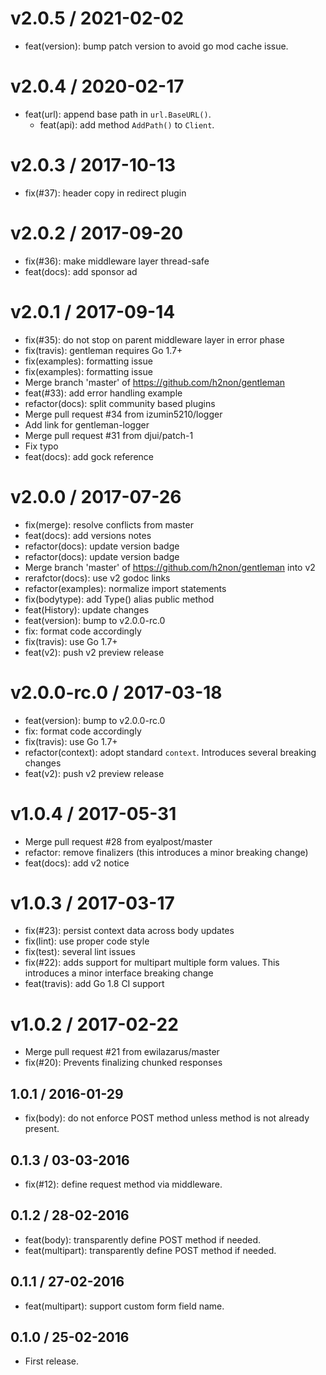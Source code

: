 

v2.0.5 / 2021-02-02
===================

  * feat(version): bump patch version to avoid go mod cache issue.
	
v2.0.4 / 2020-02-17
===================

  * feat(url): append base path in `url.BaseURL()`.
	* feat(api): add method `AddPath()` to `Client`.

v2.0.3 / 2017-10-13
===================

  * fix(#37): header copy in redirect plugin

v2.0.2 / 2017-09-20
===================

  * fix(#36): make middleware layer thread-safe
  * feat(docs): add sponsor ad

v2.0.1 / 2017-09-14
===================

  * fix(#35): do not stop on parent middleware layer in error phase
  * fix(travis): gentleman requires Go 1.7+
  * fix(examples): formatting issue
  * fix(examples): formatting issue
  * Merge branch 'master' of https://github.com/h2non/gentleman
  * feat(#33): add error handling example
  * refactor(docs): split community based plugins
  * Merge pull request #34 from izumin5210/logger
  * Add link for gentleman-logger
  * Merge pull request #31 from djui/patch-1
  * Fix typo
  * feat(docs): add gock reference

v2.0.0 / 2017-07-26
===================

  * fix(merge): resolve conflicts from master
  * feat(docs): add versions notes
  * refactor(docs): update version badge
  * refactor(docs): update version badge
  * Merge branch 'master' of https://github.com/h2non/gentleman into v2
  * rerafctor(docs): use v2 godoc links
  * refactor(examples): normalize import statements
  * fix(bodytype): add Type() alias public method
  * feat(History): update changes
  * feat(version): bump to v2.0.0-rc.0
  * fix: format code accordingly
  * fix(travis): use Go 1.7+
  * feat(v2): push v2 preview release

v2.0.0-rc.0 / 2017-03-18
========================

  * feat(version): bump to v2.0.0-rc.0
  * fix: format code accordingly
  * fix(travis): use Go 1.7+
  * refactor(context): adopt standard `context`. Introduces several breaking changes
  * feat(v2): push v2 preview release

v1.0.4 / 2017-05-31
===================

  * Merge pull request #28 from eyalpost/master
  * refactor: remove finalizers (this introduces a minor breaking change)
  * feat(docs): add v2 notice

v1.0.3 / 2017-03-17
===================

  * fix(#23): persist context data across body updates
  * fix(lint): use proper code style
  * fix(test): several lint issues
  * fix(#22): adds support for multipart multiple form values. This introduces a minor interface breaking change
  * feat(travis): add Go 1.8 CI support

v1.0.2 / 2017-02-22
===================

  * Merge pull request #21 from ewilazarus/master
  * fix(#20): Prevents finalizing chunked responses

## 1.0.1 / 2016-01-29

- fix(body): do not enforce POST method unless method is not already present.

## 0.1.3 / 03-03-2016

- fix(#12): define request method via middleware.

## 0.1.2 / 28-02-2016

- feat(body): transparently define POST method if needed.
- feat(multipart): transparently define POST method if needed.

## 0.1.1 / 27-02-2016

- feat(multipart): support custom form field name.

## 0.1.0 / 25-02-2016

- First release.
